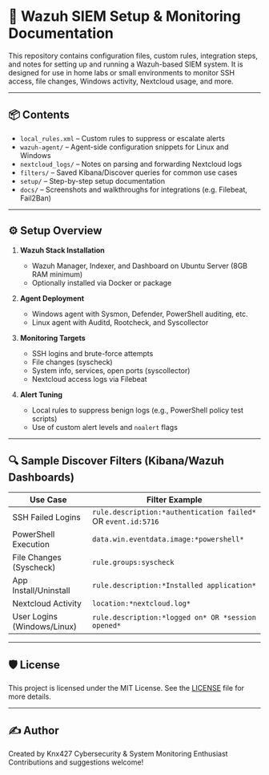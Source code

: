 # 🔐 Wazuh SIEM Setup & Monitoring Documentation

This repository contains configuration files, custom rules, integration steps, and notes for setting up and running a Wazuh-based SIEM system. It is designed for use in home labs or small environments to monitor SSH access, file changes, Windows activity, Nextcloud usage, and more.

---

## 📦 Contents

- `local_rules.xml` – Custom rules to suppress or escalate alerts
- `wazuh-agent/` – Agent-side configuration snippets for Linux and Windows
- `nextcloud_logs/` – Notes on parsing and forwarding Nextcloud logs
- `filters/` – Saved Kibana/Discover queries for common use cases
- `setup/` – Step-by-step setup documentation
- `docs/` – Screenshots and walkthroughs for integrations (e.g. Filebeat, Fail2Ban)

---

## ⚙️ Setup Overview

1. **Wazuh Stack Installation**
   - Wazuh Manager, Indexer, and Dashboard on Ubuntu Server (8GB RAM minimum)
   - Optionally installed via Docker or package

2. **Agent Deployment**
   - Windows agent with Sysmon, Defender, PowerShell auditing, etc.
   - Linux agent with Auditd, Rootcheck, and Syscollector

3. **Monitoring Targets**
   - SSH logins and brute-force attempts
   - File changes (syscheck)
   - System info, services, open ports (syscollector)
   - Nextcloud access logs via Filebeat

4. **Alert Tuning**
   - Local rules to suppress benign logs (e.g., PowerShell policy test scripts)
   - Use of custom alert levels and `noalert` flags

---

## 🔍 Sample Discover Filters (Kibana/Wazuh Dashboards)

| Use Case                     | Filter Example |
|-----------------------------|----------------|
| SSH Failed Logins           | `rule.description:*authentication failed*` OR `event.id:5716` |
| PowerShell Execution        | `data.win.eventdata.image:*powershell*` |
| File Changes (Syscheck)     | `rule.groups:syscheck` |
| App Install/Uninstall       | `rule.description:*Installed application*` |
| Nextcloud Activity          | `location:*nextcloud.log*` |
| User Logins (Windows/Linux) | `rule.description:*logged on* OR *session opened*` |

---


## 🛡️ License

This project is licensed under the MIT License. See the [LICENSE](./LICENSE) file for more details.

---

## ✍️ Author

Created by Knx427
Cybersecurity & System Monitoring Enthusiast  
Contributions and suggestions welcome!

